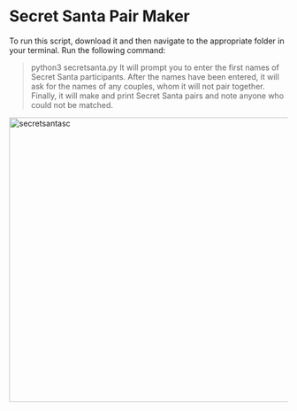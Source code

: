 Secret Santa Pair Maker
===
To run this script, download it and then navigate to the appropriate folder in your terminal.
Run the following command:
>python3 secretsanta.py
It will prompt you to enter the first names of Secret Santa participants. After the names have been entered, it will ask for the names of any couples, whom it will not pair together. Finally, it will make and print Secret Santa pairs and note anyone who could not be matched.
<img width="514" alt="secretsantasc" src="https://user-images.githubusercontent.com/124002750/222551065-457e7a92-fb4f-4642-8859-7ec41cd31ae4.png">
